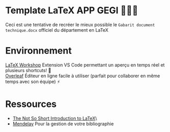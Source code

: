 # Template LaTeX APP GEGI 📝✍🏼
Ceci est une tentative de recréer le mieux possible le `Gabarit document technique.docx` officiel du département en LaTeX

# Environnement
[LaTeX Workshop](https://marketplace.visualstudio.com/items?itemName=James-Yu.latex-workshop) Extension VS Code permettant un aperçu en temps réel et plusieurs shortcuts! 🤟\
[Overleaf](https://www.overleaf.com/project) Éditeur en ligne facile à utiliser (parfait pour collaborer en même temps avec son équipe) ⚡️

# Ressources
- [The Not So Short Introduction to LaTeX](https://tobi.oetiker.ch/lshort/lshort.pdf)\
- [Mendelay](https://www.mendeley.com/newsfeed) Pour la gestion de votre bibliographie
 
